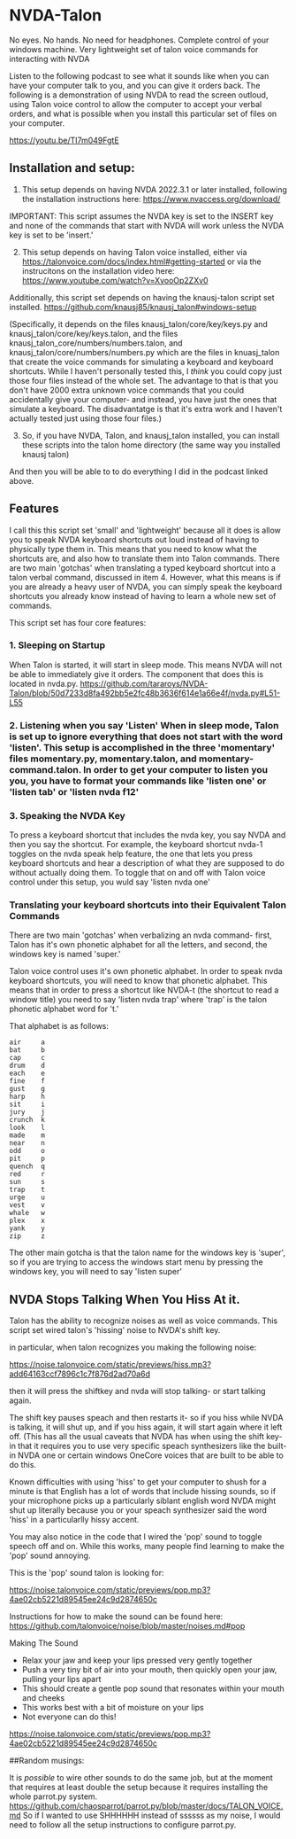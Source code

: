 # NVDA-Talon
No eyes.  No hands.  No need for headphones.  Complete control of your windows machine.   Very lightweight set of talon voice commands for interacting with NVDA 


Listen to the following podcast to see what it sounds like when you can have your computer talk to you, and you can give it orders back.  The following is a demonstration of using NVDA to read the screen outloud, using Talon voice control to allow the computer to accept your verbal orders, and what is possible when you install this particular set of files on your computer. 

https://youtu.be/TI7m049FgtE


## Installation and setup: 

1. This setup depends on having NVDA 2022.3.1 or later installed, following the installation instructions here: https://www.nvaccess.org/download/ 

IMPORTANT:  This script assumes the NVDA key is set to the INSERT key and none of the commands that start with NVDA will work unless the NVDA key is set to be 'insert.'  

2. This setup depends on having Talon voice installed, either via https://talonvoice.com/docs/index.html#getting-started or via the instrucitons on the installation video here: https://www.youtube.com/watch?v=XyooOp2ZXv0

Additionally, this script set depends on having the knausj-talon script set installed.  https://github.com/knausj85/knausj_talon#windows-setup

(Specifically, it depends on the files knausj_talon/core/key/keys.py and knausj_talon/core/key/keys.talon, and the files knausj_talon_core/numbers/numbers.talon, and knausj_talon/core/numbers/numbers.py which are the files in knuasj_talon that create the voice commands for simulating a keyboard and keyboard shortcuts.  While I haven't personally tested this, I *think* you could copy just those four files instead of the whole set.  The advantage to that is that you don't have 2000 extra unknown voice commands that you could accidentally give your computer- and instead, you have just the ones that simulate a keyboard.  The disadvantatge is that it's extra work and I haven't actually tested just using those four files.) 

3. So, if you have NVDA, Talon, and knausj_talon installed, you can install these scripts into the talon home directory (the same way you installed knausj talon) 

And then you will be able to to do everything I did in the podcast linked above.  

## Features

I call this this script set 'small' and 'lightweight' because all it does is allow you to speak NVDA keyboard shortcuts out loud instead of having to physically type them in.  This means that you need to know what the shortcuts are, and also how to translate them into Talon commands.  There are two main 'gotchas' when translating a typed keyboard shortcut into a talon verbal command, discussed in item 4.  However, what this means is if you are already a heavy user of NVDA, you can simply speak the keyboard shortcuts you already know instead of having to learn a whole new set of commands. 

This script set has four core features:  

### 1. Sleeping on Startup
  When Talon is started, it will start in sleep mode.  This means NVDA will not be able to immediately give it orders.  The component that does this is located in nvda.py.  https://github.com/tararoys/NVDA-Talon/blob/50d7233d8fa492bb5e2fc48b3636f614e1a66e4f/nvda.py#L51-L55

### 2. Listening when you say 'Listen'  When in sleep mode, Talon is set up to ignore everything that does not start with the word 'listen'.  This setup is accomplished in the three 'momentary' files momentary.py, momentary.talon, and momentary-command.talon.  In order to get your computer to listen you you, you have to format your commands like 'listen one' or 'listen tab' or 'listen nvda f12'  

### 3. Speaking the NVDA Key

 To press a keyboard shortcut that includes the nvda key, you say NVDA and then you say the shortcut.  For example, the keyboard shortcut nvda-1 toggles on the nvda speak help feature, the one that lets you press keyboard shortcuts and hear a description of what they are supposed to do without actually doing them.  To toggle that on and off with Talon voice control under this setup, you wuld say 'listen nvda one'

### Translating your keyboard shortcuts into their Equivalent Talon Commands

There are two main 'gotchas' when verbalizing an nvda command- first, Talon has it's own phonetic alphabet for all the letters, and second, the windows key is named 'super.' 

Talon voice control uses it's own phonetic alphabet.  In order to speak nvda keyboard shortcuts, you will need to know that phonetic alphabet.  This means that in order to press a shortcut like NVDA-t (the shortcut to read a window title) you need to say 'listen nvda trap' where 'trap' is the talon phonetic alphabet word for 't.' 

That alphabet is as follows: 

```
air 	a
bat 	b
cap 	c
drum 	d
each 	e
fine 	f
gust 	g
harp 	h
sit 	i
jury 	j
crunch 	k
look 	l
made 	m
near 	n
odd 	o
pit 	p
quench 	q
red 	r
sun 	s
trap 	t
urge 	u
vest 	v
whale 	w
plex 	x
yank 	y
zip 	z
```

The other main gotcha is that the talon name for the windows key is 'super', so if you are trying to access the windows start menu by pressing the windows key, you will need to say 'listen super' 

## NVDA Stops Talking When You Hiss At it.

Talon has the ability to recognize noises as well as voice commands.  This script set wired talon's 'hissing' noise to NVDA's shift key.

in particular, when talon recognizes you making the following noise: 

https://noise.talonvoice.com/static/previews/hiss.mp3?add64163ccf7896c1c7f876d2ad70a6d

then it will press the shiftkey and nvda will stop talking- or start talking again.  

  The shift key pauses speach and then restarts it- so if you hiss while NVDA is talking, it will shut up, and if you hiss again, it will start again where it left off.  (This has all the usual caveats that NVDA has when using the shift key- in that it requires you to use very specific speach synthesizers like the built-in NVDA one or certain windows OneCore voices that are built to be able to do this.  

Known difficulties with using 'hiss' to get your computer to shush for a minute is that English has a lot of words that include hissing sounds, so if your microphone picks up a particularly siblant english word NVDA might shut up literally because you or your speach synthesizer said the word 'hiss' in a particularlly hissy accent.  

You may also notice in the code that I wired the 'pop' sound to toggle speech off and on.   While this works, many people find learning to make the 'pop' sound annoying.  

This is the 'pop' sound talon is looking for: 

https://noise.talonvoice.com/static/previews/pop.mp3?4ae02cb5221d89545ee24c9d2874650c

Instructions for how to make the sound can be found here:  https://github.com/talonvoice/noise/blob/master/noises.md#pop

Making The Sound

- Relax your jaw and keep your lips pressed very gently together
- Push a very tiny bit of air into your mouth, then quickly open your jaw, pulling your lips apart
- This should create a gentle pop sound that resonates within your mouth and cheeks
- This works best with a bit of moisture on your lips
- Not everyone can do this!

https://noise.talonvoice.com/static/previews/pop.mp3?4ae02cb5221d89545ee24c9d2874650c




##Random musings:  

It is *possible* to wire other sounds to do the same job, but at the moment that requires at least double the setup because it requires installing the whole parrot.py system. https://github.com/chaosparrot/parrot.py/blob/master/docs/TALON_VOICE.md  So if I wanted to use SHHHHHH instead of ssssss as my noise, I would need to follow all the setup instructions to configure parrot.py.  
